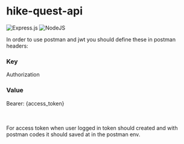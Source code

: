﻿# hike-quest-api
![Express.js](https://img.shields.io/badge/express.js-%23404d59.svg?style=for-the-badge&logo=express&logoColor=%2361DAFB) ![NodeJS](https://img.shields.io/badge/node.js-6DA55F?style=for-the-badge&logo=node.js&logoColor=white)


In order to use postman and jwt you should define these in postman headers:
<br>
<h3>Key</h3>
<p>Authorization</p>

<h3>Value</h3>
<p>Bearer: {access_token}</p>
<br>
<br>
For access token when user logged in token should created and with postman codes it should saved at  in the postman env. 
